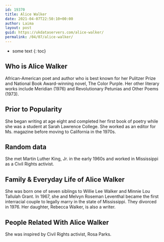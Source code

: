 ```yaml
---
id: 19370
title: Alice Walker
date: 2021-04-07T22:50:10+00:00
author: Laima
layout: post
guid: https://ukdataservers.com/alice-walker/
permalink: /04/07/alice-walker/
---
```


* some text
{: toc}


## Who is Alice Walker
                  
                  
                  
African-American poet and author who is best known for her Pulitzer Prize and National Book Award-winning novel, The Color Purple. Her other literary works include Meridian (1976) and Revolutionary Petunias and Other Poems (1973).
                  
              
            
              
            
                
                
                
## Prior to Popularity
                  
                  
                  
She began writing at age eight and completed her first book of poetry while she was a student at Sarah Lawrence College. She worked as an editor for Ms. magazine before moving to California in the 1970s.
                  
              
            
              
            
                
                
                
## Random data
                  
                  
                  
She met Martin Luther King, Jr. in the early 1960s and worked in Mississippi as a Civil Rights activist.
                  
              
            
              
            
                
                
                
## Family & Everyday Life of Alice Walker
                  
                  
                  
She was born one of seven siblings to Willie Lee Walker and Minnie Lou Tallulah Grant. In 1967, she and Melvyn Roseman Leventhal became the first interracial couple to legally marry in the state of Mississippi. They divorced in 1976. Her daughter, Rebecca Walker, is also a writer. 
                  
              
            
              
            
                
                
                
## People Related With Alice Walker
                  
                  
                  
She was inspired by Civil Rights activist, Rosa Parks.
                  
              
            
              
            
                
              
            
              
              
            
            
              
            
          
          
          